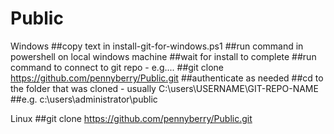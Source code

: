 # Public

Windows
##copy text in install-git-for-windows.ps1
##run command in powershell on local windows machine
##wait for install to complete
##run command to connect to git repo - e.g....
##git clone https://github.com/pennyberry/Public.git
##authenticate as needed
##cd to the folder that was cloned - usually C:\users\USERNAME\GIT-REPO-NAME\
##e.g. c:\users\administrator\public

Linux
##git clone https://github.com/pennyberry/Public.git